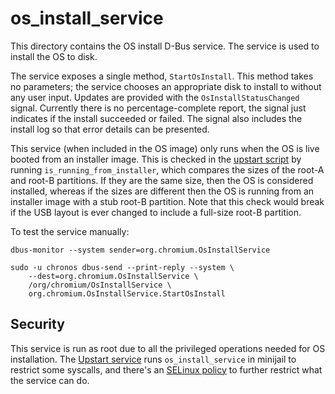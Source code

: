 # os_install_service

This directory contains the OS install D-Bus service. The service is
used to install the OS to disk.

The service exposes a single method, `StartOsInstall`. This method
takes no parameters; the service chooses an appropriate disk to
install to without any user input. Updates are provided with the
`OsInstallStatusChanged` signal. Currently there is no
percentage-complete report, the signal just indicates if the install
succeeded or failed. The signal also includes the install log so that
error details can be presented.

This service (when included in the OS image) only runs when the OS is
live booted from an installer image. This is checked in the [upstart
script](conf/os_install_service.conf) by running
`is_running_from_installer`, which compares the sizes of the root-A
and root-B partitions. If they are the same size, then the OS is
considered installed, whereas if the sizes are different then the OS
is running from an installer image with a stub root-B partition. Note
that this check would break if the USB layout is ever changed to
include a full-size root-B partition.

To test the service manually:

    dbus-monitor --system sender=org.chromium.OsInstallService

    sudo -u chronos dbus-send --print-reply --system \
        --dest=org.chromium.OsInstallService \
        /org/chromium/OsInstallService \
        org.chromium.OsInstallService.StartOsInstall

## Security

This service is run as root due to all the privileged operations needed
for OS installation. The [Upstart service] runs `os_install_service` in
minijail to restrict some syscalls, and there's an [SELinux policy] to
further restrict what the service can do.

[Upstart service]: conf/os_install_service.conf
[SELinux policy]: ../sepolicy/policy/chromeos/cros_os_install_service.te
